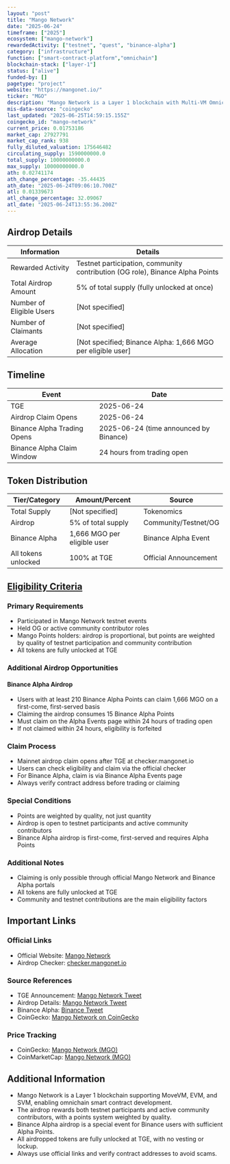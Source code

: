 ```yaml
---
layout: "post"
title: "Mango Network"
date: "2025-06-24"
timeframe: ["2025"]
ecosystem: ["mango-network"]
rewardedActivity: ["testnet", "quest", "binance-alpha"]
category: ["infrastructure"]
function: ["smart-contract-platform","omnichain"]
blockchain-stack: ["layer-1"]
status: ["alive"]
funded-by: []
pagetype: "project"
website: "https://mangonet.io/"
ticker: "MGO"
description: "Mango Network is a Layer 1 blockchain with Multi-VM Omnichain infrastructure, supporting MoveVM, EVM, and SVM, providing secure, modular, and high-performance Web3 infrastructure."
mis-data-source: "coingecko" 
last_updated: "2025-06-25T14:59:15.155Z"
coingecko_id: "mango-network"
current_price: 0.01753186
market_cap: 27927791
market_cap_rank: 938
fully_diluted_valuation: 175646482
circulating_supply: 1590000000.0
total_supply: 10000000000.0
max_supply: 10000000000.0
ath: 0.02741174
ath_change_percentage: -35.44435
ath_date: "2025-06-24T09:06:10.700Z"
atl: 0.01339673
atl_change_percentage: 32.09067
atl_date: "2025-06-24T13:55:36.200Z"
---
```


## Airdrop Details

| Information              | Details                                                     |
| ------------------------ | ----------------------------------------------------------- |
| Rewarded Activity        | Testnet participation, community contribution (OG role), Binance Alpha Points |
| Total Airdrop Amount     | 5% of total supply (fully unlocked at once)                 |
| Number of Eligible Users | [Not specified]                                             |
| Number of Claimants      | [Not specified]                                             |
| Average Allocation       | [Not specified; Binance Alpha: 1,666 MGO per eligible user] |

## Timeline

| Event               | Date                                           |
| ------------------- | ---------------------------------------------- |
| TGE                 | 2025-06-24                                     |
| Airdrop Claim Opens | 2025-06-24                                     |
| Binance Alpha Trading Opens | 2025-06-24 (time announced by Binance)   |
| Binance Alpha Claim Window  | 24 hours from trading open               |

## Token Distribution

| Tier/Category      | Amount/Percent                | Source                    |
| ------------------ | ---------------------------- | ------------------------- |
| Total Supply       | [Not specified]               | Tokenomics                |
| Airdrop            | 5% of total supply            | Community/Testnet/OG      |
| Binance Alpha      | 1,666 MGO per eligible user   | Binance Alpha Event       |
| All tokens unlocked| 100% at TGE                   | Official Announcement     |

## [Eligibility Criteria](https://x.com/MangoOS_Network/status/1935912883982045419)

### Primary Requirements

- Participated in Mango Network testnet events
- Held OG or active community contributor roles
- Mango Points holders: airdrop is proportional, but points are weighted by quality of testnet participation and community contribution
- All tokens are fully unlocked at TGE

### Additional Airdrop Opportunities

#### Binance Alpha Airdrop
- Users with at least 210 Binance Alpha Points can claim 1,666 MGO on a first-come, first-served basis
- Claiming the airdrop consumes 15 Binance Alpha Points
- Must claim on the Alpha Events page within 24 hours of trading open
- If not claimed within 24 hours, eligibility is forfeited

### Claim Process

- Mainnet airdrop claim opens after TGE at checker.mangonet.io
- Users can check eligibility and claim via the official checker
- For Binance Alpha, claim is via Binance Alpha Events page
- Always verify contract address before trading or claiming

### Special Conditions

- Points are weighted by quality, not just quantity
- Airdrop is open to testnet participants and active community contributors
- Binance Alpha airdrop is first-come, first-served and requires Alpha Points

### Additional Notes

- Claiming is only possible through official Mango Network and Binance Alpha portals
- All tokens are fully unlocked at TGE
- Community and testnet contributions are the main eligibility factors

## Important Links

### Official Links

- Official Website: [Mango Network](https://mangonet.io/)
- Airdrop Checker: [checker.mangonet.io](https://checker.mangonet.io/)

### Source References

- TGE Announcement: [Mango Network Tweet](https://x.com/MangoOS_Network/status/1937481687358930964)
- Airdrop Details: [Mango Network Tweet](https://x.com/MangoOS_Network/status/1935912883982045419)
- Binance Alpha: [Binance Tweet](https://x.com/binance/status/1937412093415936412)
- CoinGecko: [Mango Network on CoinGecko](https://www.coingecko.com/en/coins/mango-network)

### Price Tracking

- CoinGecko: [Mango Network (MGO)](https://www.coingecko.com/en/coins/mango-network)
- CoinMarketCap: [Mango Network (MGO)](https://coinmarketcap.com/currencies/mango-network/)

## Additional Information

- Mango Network is a Layer 1 blockchain supporting MoveVM, EVM, and SVM, enabling omnichain smart contract development.
- The airdrop rewards both testnet participants and active community contributors, with a points system weighted by quality.
- Binance Alpha airdrop is a special event for Binance users with sufficient Alpha Points.
- All airdropped tokens are fully unlocked at TGE, with no vesting or lockup.
- Always use official links and verify contract addresses to avoid scams.